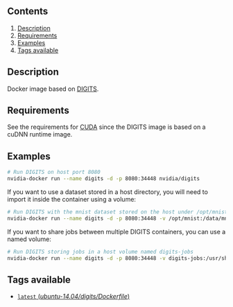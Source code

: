 ## Contents
1. [Description](#description)
1. [Requirements](#requirements)
1. [Examples](#examples)
1. [Tags available](#tags-available)

## Description
Docker image based on [DIGITS](https://github.com/NVIDIA/DIGITS).

## Requirements
See the requirements for [CUDA](CUDA#requirements) since the DIGITS image is based on a cuDNN runtime image.

## Examples

```sh
# Run DIGITS on host port 8080
nvidia-docker run --name digits -d -p 8080:34448 nvidia/digits
```
If you want to use a dataset stored in a host directory, you will need to import it inside the container using a volume:
```sh
# Run DIGITS with the mnist dataset stored on the host under /opt/mnist
nvidia-docker run --name digits -d -p 8080:34448 -v /opt/mnist:/data/mnist nvidia/digits
```

If you want to share jobs between multiple DIGITS containers, you can use a named volume:
```sh
# Run DIGITS storing jobs in a host volume named digits-jobs
nvidia-docker run --name digits -d -p 8080:34448 -v digits-jobs:/usr/share/digits/digits/jobs nvidia/digits
```

## Tags available
- [`latest` (*ubuntu-14.04/digits/Dockerfile*)](https://github.com/NVIDIA/nvidia-docker/blob/master/ubuntu-14.04/digits/Dockerfile)

